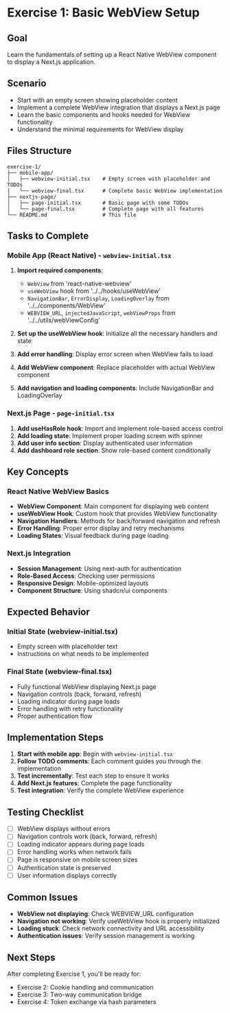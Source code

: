 # Exercise 1: Basic WebView Setup

## Goal
Learn the fundamentals of setting up a React Native WebView component to display a Next.js application.

## Scenario
- Start with an empty screen showing placeholder content
- Implement a complete WebView integration that displays a Next.js page
- Learn the basic components and hooks needed for WebView functionality
- Understand the minimal requirements for WebView display

## Files Structure
```
exercise-1/
├── mobile-app/
│   ├── webview-initial.tsx    # Empty screen with placeholder and TODOs
│   └── webview-final.tsx      # Complete basic WebView implementation
├── nextjs-page/
│   ├── page-initial.tsx       # Basic page with some TODOs
│   └── page-final.tsx         # Complete page with all features
└── README.md                  # This file
```

## Tasks to Complete

### Mobile App (React Native) - `webview-initial.tsx`
1. **Import required components**:
   - `WebView` from 'react-native-webview'
   - `useWebView` hook from '../../hooks/useWebView'
   - `NavigationBar`, `ErrorDisplay`, `LoadingOverlay` from '../../components/WebView'
   - `WEBVIEW_URL`, `injectedJavaScript`, `webViewProps` from '../../utils/webViewConfig'

2. **Set up the useWebView hook**: Initialize all the necessary handlers and state

3. **Add error handling**: Display error screen when WebView fails to load

4. **Add WebView component**: Replace placeholder with actual WebView component

5. **Add navigation and loading components**: Include NavigationBar and LoadingOverlay

### Next.js Page - `page-initial.tsx`
1. **Add useHasRole hook**: Import and implement role-based access control
2. **Add loading state**: Implement proper loading screen with spinner
3. **Add user info section**: Display authenticated user information
4. **Add dashboard role section**: Show role-based content conditionally

## Key Concepts

### React Native WebView Basics
- **WebView Component**: Main component for displaying web content
- **useWebView Hook**: Custom hook that provides WebView functionality
- **Navigation Handlers**: Methods for back/forward navigation and refresh
- **Error Handling**: Proper error display and retry mechanisms
- **Loading States**: Visual feedback during page loading

### Next.js Integration
- **Session Management**: Using next-auth for authentication
- **Role-Based Access**: Checking user permissions
- **Responsive Design**: Mobile-optimized layouts
- **Component Structure**: Using shadcn/ui components

## Expected Behavior

### Initial State (webview-initial.tsx)
- Empty screen with placeholder text
- Instructions on what needs to be implemented

### Final State (webview-final.tsx)
- Fully functional WebView displaying Next.js page
- Navigation controls (back, forward, refresh)
- Loading indicator during page loads
- Error handling with retry functionality
- Proper authentication flow

## Implementation Steps

1. **Start with mobile app**: Begin with `webview-initial.tsx`
2. **Follow TODO comments**: Each comment guides you through the implementation
3. **Test incrementally**: Test each step to ensure it works
4. **Add Next.js features**: Complete the page functionality
5. **Test integration**: Verify the complete WebView experience

## Testing Checklist

- [ ] WebView displays without errors
- [ ] Navigation controls work (back, forward, refresh)
- [ ] Loading indicator appears during page loads
- [ ] Error handling works when network fails
- [ ] Page is responsive on mobile screen sizes
- [ ] Authentication state is preserved
- [ ] User information displays correctly

## Common Issues

- **WebView not displaying**: Check WEBVIEW_URL configuration
- **Navigation not working**: Verify useWebView hook is properly initialized
- **Loading stuck**: Check network connectivity and URL accessibility
- **Authentication issues**: Verify session management is working

## Next Steps

After completing Exercise 1, you'll be ready for:
- Exercise 2: Cookie handling and communication
- Exercise 3: Two-way communication bridge
- Exercise 4: Token exchange via hash parameters
